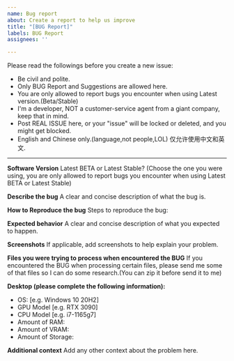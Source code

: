 ```yaml
---
name: Bug report
about: Create a report to help us improve
title: "[BUG Report]"
labels: BUG Report
assignees: ''

---
```


Please read the followings before you create a new issue:
- Be civil and polite.
- Only BUG Report and Suggestions are allowed here.
- You are only allowed to report bugs you encounter when using Latest version.(Beta/Stable)
- I'm a developer, NOT a customer-service agent from a giant company, keep that in mind.
- Post REAL ISSUE here, or your "issue" will be locked or deleted, and you might get blocked.
- English and Chinese only.(language,not people,LOL) 仅允许使用中文和英文.

---

**Software Version**
Latest BETA or Latest Stable?
(Choose the one you were using, you are only allowed to report bugs you encounter when using Latest BETA or Latest Stable)

**Describe the bug**
A clear and concise description of what the bug is.

**How to Reproduce the bug**
Steps to reproduce the bug:

**Expected behavior**
A clear and concise description of what you expected to happen.

**Screenshots**
If applicable, add screenshots to help explain your problem.

**Files you were trying to process when encountered the BUG**
If you encountered the BUG when processing certain files, please send me some of that files so I can do some research.(You can zip it before send it to me)

**Desktop (please complete the following information):**
 - OS: [e.g. Windows 10 20H2]
 - GPU Model [e.g. RTX 3090]
 - CPU Model [e.g. i7-1165g7]
 - Amount of RAM:
 - Amount of VRAM:
 - Amount of Storage:

**Additional context**
Add any other context about the problem here.
